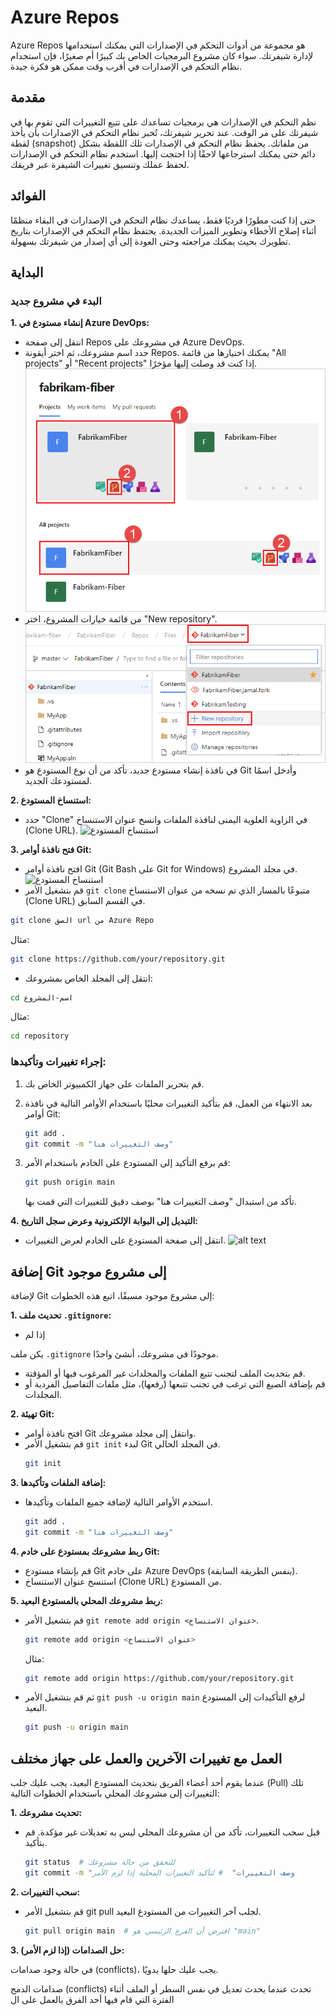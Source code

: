 # Azure Repos

Azure Repos هو مجموعة من أدوات التحكم في الإصدارات التي يمكنك استخدامها لإدارة شيفرتك. سواء كان مشروع البرمجيات الخاص بك كبيرًا أم صغيرًا، فإن استخدام نظام التحكم في الإصدارات في أقرب وقت ممكن هو فكرة جيدة.

## مقدمة

نظم التحكم في الإصدارات هي برمجيات تساعدك على تتبع التغييرات التي تقوم بها في شيفرتك على مر الوقت. عند تحرير شيفرتك، تُخبر نظام التحكم في الإصدارات بأن يأخذ لقطة (snapshot) من ملفاتك. يحفظ نظام التحكم في الإصدارات تلك اللقطة بشكل دائم حتى يمكنك استرجاعها لاحقًا إذا احتجت إليها. استخدم نظام التحكم في الإصدارات لحفظ عملك وتنسيق تغييرات الشيفرة عبر فريقك.

## الفوائد

حتى إذا كنت مطورًا فرديًا فقط، يساعدك نظام التحكم في الإصدارات في البقاء منظمًا أثناء إصلاح الأخطاء وتطوير الميزات الجديدة. يحتفظ نظام التحكم في الإصدارات بتاريخ تطويرك بحيث يمكنك مراجعته وحتى العودة إلى أي إصدار من شيفرتك بسهولة.

## البداية

### البدء في مشروع جديد

**1. إنشاء مستودع في Azure DevOps:**
   - انتقل إلى صفحة Repos في مشروعك على Azure DevOps.
   - حدد اسم مشروعك، ثم اختر أيقونة Repos. يمكنك اختيارها من قائمة "All projects" أو "Recent projects" إذا كنت قد وصلت إليها مؤخرًا.
   ![تحديد المشروع وفتح صفحة Repos](./img/select-project-repos.png)
   - من قائمة خيارات المشروع، اختر "New repository".
   ![إنشاء مستودع جديد](./img/new-repository.png)
   - في نافذة إنشاء مستودع جديد، تأكد من أن نوع المستودع هو Git وأدخل اسمًا لمستودعك الجديد.

**2. استنساخ المستودع:**
   - حدد "Clone" في الزاوية العلوية اليمنى لنافذة الملفات وانسخ عنوان الاستنساخ (Clone URL).
   ![استنساخ المستودع](./img/clone-repo.png)

**3. فتح نافذة أوامر Git:**
   - افتح نافذة أوامر Git (Git Bash على Git for Windows) في مجلد المشروع.
   ![استنساخ المستودع](./img/git-here.png)
   - قم بتشغيل الأمر `git clone` متبوعًا بالمسار الذي تم نسخه من عنوان الاستنساخ (Clone URL) في القسم السابق.
   ```bash
   git clone الصق url من Azure Repo
   ```
   مثال:
   ```bash
   git clone https://github.com/your/repository.git
   ```
   - انتقل إلى المجلد الخاص بمشروعك:
   ```bash
   cd اسم-المشروع
   ```
   مثال:
   ```bash
   cd repository
   ```

### إجراء تغييرات وتأكيدها:

1. قم بتحرير الملفات على جهاز الكمبيوتر الخاص بك.
2. بعد الانتهاء من العمل، قم بتأكيد التغييرات محليًا باستخدام الأوامر التالية في نافذة أوامر Git:
   ```bash
   git add .
   git commit -m "وصف التغييرات هنا"
   ```
3. قم برفع التأكيد إلى المستودع على الخادم باستخدام الأمر:
   ```bash
   git push origin main
   ```

   تأكد من استبدال "وصف التغييرات هنا" بوصف دقيق للتغييرات التي قمت بها.

**4. التبديل إلى البوابة الإلكترونية وعرض سجل التاريخ:**
   - انتقل إلى صفحة المستودع على الخادم لعرض التغييرات.
   ![alt text](./img/commit-push.png)

## إضافة Git إلى مشروع موجود

لإضافة Git إلى مشروع موجود مسبقًا، اتبع هذه الخطوات:

**1. تحديث ملف `.gitignore`:**
   - إذا لم

 يكن ملف `.gitignore` موجودًا في مشروعك، أنشئ واحدًا.
   - قم بتحديث الملف لتجنب تتبع الملفات والمجلدات غير المرغوب فيها أو المؤقتة.
   - قم بإضافة الصيغ التي ترغب في تجنب تتبعها (رفعها)، مثل ملفات التفاصيل الفردية أو المجلدات.

**2. تهيئة Git:**
   - افتح نافذة أوامر Git وانتقل إلى مجلد مشروعك.
   - قم بتشغيل الأمر `git init` لبدء Git في المجلد الحالي.
     ```bash
     git init
     ```

**3. إضافة الملفات وتأكيدها:**
   - استخدم الأوامر التالية لإضافة جميع الملفات وتأكيدها.
     ```bash
     git add .
     git commit -m "وصف التغييرات هنا"
     ```

**4. ربط مشروعك بمستودع على خادم Git:**
   - قم بإنشاء مستودع Git على خادم Azure DevOps (بنفس الطريقة السابقة).
   - استنسخ عنوان الاستنساخ (Clone URL) من المستودع.

**5. ربط مشروعك المحلي بالمستودع البعيد:**
   - قم بتشغيل الأمر `git remote add origin <عنوان الاستنساخ>`.
     ```bash
     git remote add origin <عنوان الاستنساخ>
     ```
     مثال:
     ```bash
     git remote add origin https://github.com/your/repository.git
     ```
   - ثم قم بتشغيل الأمر `git push -u origin main` لرفع التأكيدات إلى المستودع البعيد.
     ```bash
     git push -u origin main
     ```

## العمل مع تغييرات الآخرين والعمل على جهاز مختلف

عندما يقوم أحد أعضاء الفريق بتحديث المستودع البعيد، يجب عليك جلب (Pull) تلك التغييرات إلى مشروعك المحلي باستخدام الخطوات التالية:

**1. تحديث مشروعك:**
   - قبل سحب التغييرات، تأكد من أن مشروعك المحلي ليس به تعديلات غير مؤكدة. قم بتأكيد.
     ```bash
     git status  # للتحقق من حالة مشروعك
     git commit -m "وصف التغييرات"  # لتأكيد التغييرات المحلية إذا لزم الأمر
     ```

**2. سحب التغييرات:**
   - قم بتشغيل الأمر git pull لجلب آخر التغييرات من المستودع البعيد.
     ```bash
     git pull origin main  # افترض أن الفرع الرئيسي هو "main"
     ```

**3. حل الصدامات (إذا لزم الأمر):**

في حالة وجود صدامات (conflicts)، يجب عليك حلها يدويًا.

صدامات الدمج (conflicts) تحدث عندما يحدث تعديل في نفس السطر أو الملف أثناء الفترة التي قام فيها أحد الفرق بالعمل على ال 
